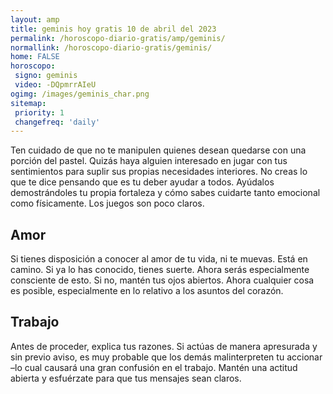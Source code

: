 ```yaml
---
layout: amp
title: geminis hoy gratis 10 de abril del 2023 
permalink: /horoscopo-diario-gratis/amp/geminis/
normallink: /horoscopo-diario-gratis/geminis/
home: FALSE
horoscopo:
 signo: geminis
 video: -DQpmrrAIeU
ogimg: /images/geminis_char.png
sitemap:
 priority: 1
 changefreq: 'daily'
---
```



Ten cuidado de que no te manipulen quienes desean quedarse con una porción del pastel. Quizás haya alguien interesado en jugar con tus sentimientos para suplir sus propias necesidades interiores. No creas lo que te dice pensando que es tu deber ayudar a todos. Ayúdalos demostrándoles tu propia fortaleza y cómo sabes cuidarte tanto emocional como físicamente. Los juegos son poco claros.

## Amor

Si tienes disposición a conocer al amor de tu vida, ni te muevas. Está en camino. Si ya lo has conocido, tienes suerte. Ahora serás especialmente consciente de esto. Si no, mantén tus ojos abiertos. Ahora cualquier cosa es posible, especialmente en lo relativo a los asuntos del corazón.

## Trabajo

Antes de proceder, explica tus razones. Si actúas de manera apresurada y sin previo aviso, es muy probable que los demás malinterpreten tu accionar –lo cual causará una gran confusión en el trabajo. Mantén una actitud abierta y esfuérzate para que tus mensajes sean claros.